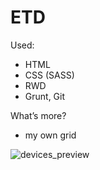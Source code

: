 # ETD

Used:
- HTML
- CSS (SASS)
- RWD
- Grunt, Git

What’s more?
- my own grid

![devices_preview](https://image.ibb.co/cTy4Cv/Estimote_test_drive.png)
